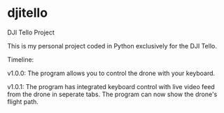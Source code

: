 # djitello
DJI Tello Project

This is my personal project coded in Python exclusively for the DJI Tello.

Timeline:

v1.0.0: 
The program allows you to control the drone with your keyboard.

v1.0.1: 
The program has integrated keyboard control with live video feed from the drone in seperate tabs.
The program can now show the drone's flight path.

